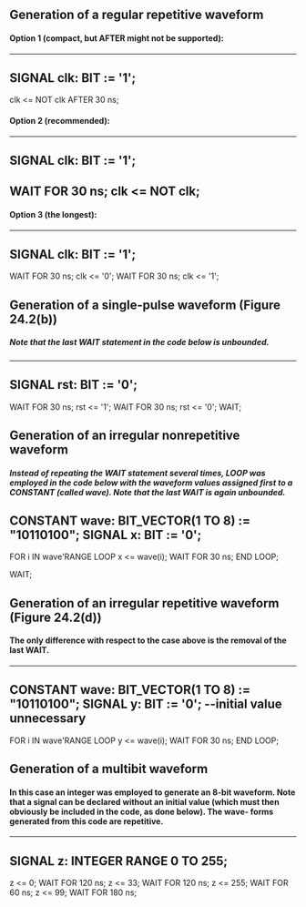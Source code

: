 ## Generation of a regular repetitive waveform 

#### Option 1 (compact, but AFTER might not be supported):
  ---------------------------
  SIGNAL clk: BIT := '1';
  ---------------------------
  clk <= NOT clk AFTER 30 ns;

####  Option 2 (recommended):
  ---------------------------
  SIGNAL clk: BIT := '1';
  ---------------------------
  WAIT FOR 30 ns;
  clk <= NOT clk;
  ---------------------------
#### Option 3 (the longest):
  ---------------------------
  SIGNAL clk: BIT := '1';
  ---------------------------
  WAIT FOR 30 ns;
  clk <= '0';
  WAIT FOR 30 ns;
  clk <= '1';

## Generation of a single-pulse waveform (Figure 24.2(b))
##### Note that the last WAIT statement in the code below is unbounded.
  -----------------------
  SIGNAL rst: BIT := '0';
  -----------------------
  WAIT FOR 30 ns;
  rst <= '1';
  WAIT FOR 30 ns;
  rst <= '0';
  WAIT;

## Generation of an irregular nonrepetitive waveform 
##### Instead of repeating the WAIT statement several times, LOOP was employed in the code below with the waveform values assigned first to a CONSTANT (called wave). Note that the last WAIT is again unbounded.
  
CONSTANT wave: BIT_VECTOR(1 TO 8) := "10110100";
SIGNAL x: BIT := '0';
------------------------------------------------
  FOR i IN wave'RANGE LOOP
        x <= wave(i);
        WAIT FOR 30 ns;
  END LOOP;

WAIT;

## Generation of an irregular repetitive waveform (Figure 24.2(d))
#### The only difference with respect to the case above is the removal of the last WAIT.
-------------------------------------------------
CONSTANT wave: BIT_VECTOR(1 TO 8) := "10110100";
SIGNAL y: BIT := '0';   --initial value unnecessary
-------------------------------------------------
  FOR i IN wave'RANGE LOOP
        y <= wave(i);
        WAIT FOR 30 ns;
  END LOOP;

## Generation of a multibit waveform
#### In this case an integer was employed to generate an 8-bit waveform. Note that a signal can be declared without an initial value (which must then obviously be included in the code, as done below). The wave- forms generated from this code are repetitive.
  ---------------------------------
  SIGNAL z: INTEGER RANGE 0 TO 255;
  ---------------------------------
  z <= 0;
  WAIT FOR 120 ns;
  z <= 33;
  WAIT FOR 120 ns;
  z <= 255;
  WAIT FOR 60 ns;
  z <= 99;
  WAIT FOR 180 ns;